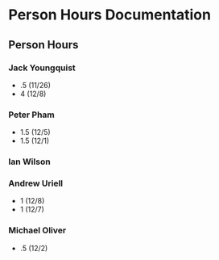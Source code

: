 # Person Hours Documentation

## Person Hours

### Jack Youngquist

- .5 (11/26)
- 4 (12/8)


### Peter Pham

- 1.5 (12/5)
- 1.5 (12/1)

### Ian Wilson



### Andrew Uriell

- 1 (12/8)
- 1 (12/7)

### Michael Oliver
 - .5 (12/2)
